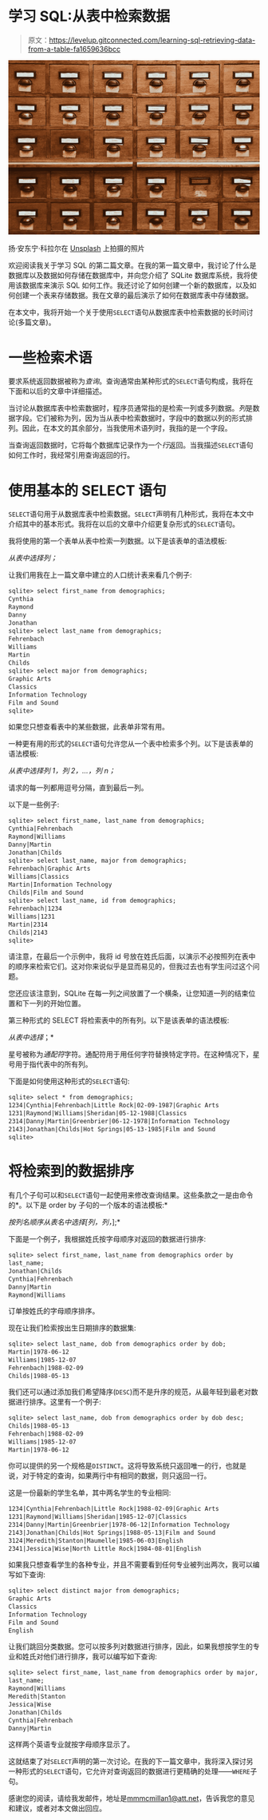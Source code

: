 # 学习 SQL:从表中检索数据

> 原文：<https://levelup.gitconnected.com/learning-sql-retrieving-data-from-a-table-fa1659636bcc>

![](img/e44767cd24fd226dfae1c2abdbb04e3f.png)

扬·安东宁·科拉尔在 [Unsplash](https://unsplash.com?utm_source=medium&utm_medium=referral) 上拍摄的照片

欢迎阅读我关于学习 SQL 的第二篇文章。在我的第一篇文章中，我讨论了什么是数据库以及数据如何存储在数据库中，并向您介绍了 SQLite 数据库系统，我将使用该数据库来演示 SQL 如何工作。我还讨论了如何创建一个新的数据库，以及如何创建一个表来存储数据。我在文章的最后演示了如何在数据库表中存储数据。

在本文中，我将开始一个关于使用`SELECT`语句从数据库表中检索数据的长时间讨论(多篇文章)。

# 一些检索术语

要求系统返回数据被称为*查询*。查询通常由某种形式的`SELECT`语句构成，我将在下面和以后的文章中详细描述。

当讨论从数据库表中检索数据时，程序员通常指的是检索一列或多列数据。*列*是数据字段。它们被称为列，因为当从表中检索数据时，字段中的数据以列的形式排列。因此，在本文的其余部分，当我使用术语列时，我指的是一个字段。

当查询返回数据时，它将每个数据库记录作为一个*行*返回。当我描述`SELECT`语句如何工作时，我经常引用查询返回的行。

# 使用基本的 SELECT 语句

`SELECT`语句用于从数据库表中检索数据。`SELECT`声明有几种形式，我将在本文中介绍其中的基本形式。我将在以后的文章中介绍更复杂形式的`SELECT`语句。

我将使用的第一个表单从表中检索一列数据。以下是该表单的语法模板:

*从表中选择列；*

让我们用我在上一篇文章中建立的人口统计表来看几个例子:

```
sqlite> select first_name from demographics;
Cynthia
Raymond
Danny
Jonathan
sqlite> select last_name from demographics;
Fehrenbach
Williams
Martin
Childs
sqlite> select major from demographics;
Graphic Arts
Classics
Information Technology
Film and Sound
sqlite>
```

如果您只想查看表中的某些数据，此表单非常有用。

一种更有用的形式的`SELECT`语句允许您从一个表中检索多个列。以下是该表单的语法模板:

*从表中选择列 1，列 2，…，列 n；*

请求的每一列都用逗号分隔，直到最后一列。

以下是一些例子:

```
sqlite> select first_name, last_name from demographics;
Cynthia|Fehrenbach
Raymond|Williams
Danny|Martin
Jonathan|Childs
sqlite> select last_name, major from demographics;
Fehrenbach|Graphic Arts
Williams|Classics
Martin|Information Technology
Childs|Film and Sound
sqlite> select last_name, id from demographics;
Fehrenbach|1234
Williams|1231
Martin|2314
Childs|2143
sqlite>
```

请注意，在最后一个示例中，我将 id 号放在姓氏后面，以演示不必按照列在表中的顺序来检索它们。这对你来说似乎是显而易见的，但我过去也有学生问过这个问题。

您还应该注意到，SQLite 在每一列之间放置了一个横条，让您知道一列的结束位置和下一列的开始位置。

第三种形式的 SELECT 将检索表中的所有列。以下是该表单的语法模板:

*从表中选择*；*

星号被称为*通配符*字符。通配符用于用任何字符替换特定字符。在这种情况下，星号用于指代表中的所有列。

下面是如何使用这种形式的`SELECT`语句:

```
sqlite> select * from demographics;
1234|Cynthia|Fehrenbach|Little Rock|02-09-1987|Graphic Arts
1231|Raymond|Williams|Sheridan|05-12-1988|Classics
2314|Danny|Martin|Greenbrier|06-12-1978|Information Technology
2143|Jonathan|Childs|Hot Springs|05-13-1985|Film and Sound
sqlite>
```

# 将检索到的数据排序

有几个子句可以和`SELECT`语句一起使用来修改查询结果。这些条款之一是由命令的*。以下是 order by 子句的一个版本的语法模板:*

*按列名顺序从表名中选择[列，列，*];*

下面是一个例子，我根据姓氏按字母顺序对返回的数据进行排序:

```
sqlite> select first_name, last_name from demographics order by last_name;
Jonathan|Childs
Cynthia|Fehrenbach
Danny|Martin
Raymond|Williams
```

订单按姓氏的字母顺序排序。

现在让我们检索按出生日期排序的数据集:

```
sqlite> select last_name, dob from demographics order by dob;
Martin|1978-06-12
Williams|1985-12-07
Fehrenbach|1988-02-09
Childs|1988-05-13
```

我们还可以通过添加我们希望降序(`DESC`)而不是升序的规范，从最年轻到最老对数据进行排序。这里有一个例子:

```
sqlite> select last_name, dob from demographics order by dob desc;
Childs|1988-05-13
Fehrenbach|1988-02-09
Williams|1985-12-07
Martin|1978-06-12
```

你可以提供的另一个规格是`DISTINCT`。这将导致系统只返回唯一的行，也就是说，对于特定的查询，如果两行中有相同的数据，则只返回一行。

这是一份最新的学生名单，其中两名学生的专业相同:

```
1234|Cynthia|Fehrenbach|Little Rock|1988-02-09|Graphic Arts
1231|Raymond|Williams|Sheridan|1985-12-07|Classics
2314|Danny|Martin|Greenbrier|1978-06-12|Information Technology
2143|Jonathan|Childs|Hot Springs|1988-05-13|Film and Sound
3124|Meredith|Stanton|Maumelle|1985-06-03|English
2341|Jessica|Wise|North Little Rock|1984-08-01|English
```

如果我只想查看学生的各种专业，并且不需要看到任何专业被列出两次，我可以编写如下查询:

```
sqlite> select distinct major from demographics;
Graphic Arts
Classics
Information Technology
Film and Sound
English
```

让我们跳回分类数据。您可以按多列对数据进行排序，因此，如果我想按学生的专业和姓氏对他们进行排序，我可以编写如下查询:

```
sqlite> select first_name, last_name from demographics order by major, last_name;
Raymond|Williams
Meredith|Stanton
Jessica|Wise
Jonathan|Childs
Cynthia|Fehrenbach
Danny|Martin
```

这样两个英语专业就按字母顺序显示了。

这就结束了对`SELECT`声明的第一次讨论。在我的下一篇文章中，我将深入探讨另一种形式的`SELECT`语句，它允许对查询返回的数据进行更精确的处理——`WHERE`子句。

感谢您的阅读，请给我发邮件，地址是[mmmcmillan1@att.net](mailto:mmmcmillan1@att.net)，告诉我您的意见和建议，或者对本文做出回应。
